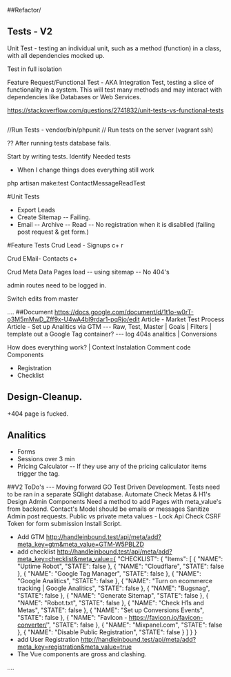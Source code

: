 ##Refactor/
## Tests - V2

Unit Test - testing an individual unit, such as a method (function) in a class, with all dependencies mocked up.

Test in full isolation

Feature Request/Functional Test - AKA Integration Test, testing a slice of functionality in a system. This will test many methods and may interact with dependencies like Databases or Web Services.

https://stackoverflow.com/questions/2741832/unit-tests-vs-functional-tests

~~~~~
~~~~~

//Run Tests - vendor/bin/phpunit
// Run tests on the server (vagrant ssh)

?? After running tests database fails.


Start by writing tests.
Identify Needed tests
- When I change things does everything still work

php artisan make:test ContactMessageReadTest


#Unit Tests
- Export Leads
- Create Sitemap
-- Failing.
- Email
-- Archive
-- Read
-- No registration when it is disablled (failing post request & get form.)

#Feature Tests
Crud Lead - Signups
c+
r



Crud EMail- Contacts
c+


Crud Meta Data
Pages load
-- using sitemap
-- No 404's


admin routes need to be logged in.


Switch edits from master



....
##Document
https://docs.google.com/document/d/1t1o-w0rT-o3M5mMwD_Zff9x-U4wA4bl9rdar1-pqRjo/edit
Article - Market Test Process
Article - Set up Analitics via GTM
--- Raw, Test, Master | Goals | Filters | template out a Google Tag container?
--- log 404s analitics | Conversions

How does everything work? | Context
Instalation
Comment code
Components
- Registration
- Checklist

## Design-Cleanup.
+404 page is fucked.


## Analitics
- Forms
- Sessions over 3 min
- Pricing Calculator
-- If they use any of the pricing caliculator items trigger the tag.



##V2 ToDo's --- Moving forward GO Test Driven Development.
Tests need to be ran in a separate SQlight database. 
Automate Check Metas & H1's
Design Admin Components
Need a method to add Pages with meta_value's from backend.
Contact's Model should be emails or messages
Sanitize Admin post requests.
Public vs private meta values - Lock Api
Check CSRF Token for form submission
Install Script.
- Add GTM
http://handleinbound.test/api/meta/add?meta_key=gtm&meta_value=GTM-W5PBLZD
- add checklist
http://handleinbound.test/api/meta/add?meta_key=checklist&meta_value={ "CHECKLIST": { "Items": [ { "NAME": "Uptime Robot", "STATE": false }, { "NAME": "Cloudflare", "STATE": false }, { "NAME": "Google Tag Manager", "STATE": false }, { "NAME": "Google Analitics", "STATE": false }, { "NAME": "Turn on ecommerce tracking | Google Analitics", "STATE": false }, { "NAME": "Bugsnag", "STATE": false }, { "NAME": "Generate Sitemap", "STATE": false }, { "NAME": "Robot.txt", "STATE": false }, { "NAME": "Check H1s and Metas", "STATE": false }, { "NAME": "Set up Conversions Events", "STATE": false }, { "NAME": "FavIcon - https://favicon.io/favicon-converter/", "STATE": false }, { "NAME": "Mixpanel.com", "STATE": false }, { "NAME": "Disable Public Registration", "STATE": false } ] } }
- add User Registration
http://handleinbound.test/api/meta/add?meta_key=registration&meta_value=true
- The Vue components are gross and clashing.

....
